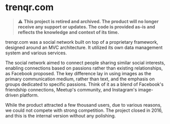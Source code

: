 # trenqr.com

> :warning: **This project is retired and archived.
The product will no longer receive any support or updates.
The code is provided as-is and reflects the knowledge and context of its time.**

trenqr.com was a social network built on top of a proprietary framework, designed around an MVC architecture.
It utilized its own data management system and various services.

The social network aimed to connect people sharing similar social interests, enabling connections based on passions rather than existing relationships, as Facebook proposed.
The key difference lay in using images as the primary communication medium, rather than text, and the emphasis on groups dedicated to specific passions.
Think of it as a blend of Facebook's friendship connections, Meetup's community, and Instagram's image-driven platform.

While the product attracted a few thousand users, due to various reasons, we could not compete with strong competition.
The project closed in 2016, and this is the internal version without any polishing.
